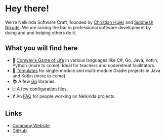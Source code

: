 # Hey there!

We're Nelkinda Software Craft, founded by [Christian Hujer](https://github.com/christianhujer) and [Siddhesh Nikude](https://github.com/sidnik007).
We are raising the bar in professional software development by doing and and helping others do it.

## What you will find here
- 👾 [Conway's Game of Life](pages/GameOfLife.md) in various languages like C#, Go, Java, Kotlin, Python (more to come).
  Ideal for teachers and coderetreat facilitators.
- 📔 [Templates](pages/Templates.md) for single-module and multi-module Gradle projects in Java and Kotlin (more to come).
- 📚 A few [Go](pages/Go.md) libraries.
- 🗄️ A few [configuration files](files/).
- ❓ An [FAQ](pages/FAQ.md) for people working on Nelkinda projects.

## Links
- [Company Website](https://nelkinda.com/)
- [GitHub](https://github.com/nelkinda/)
